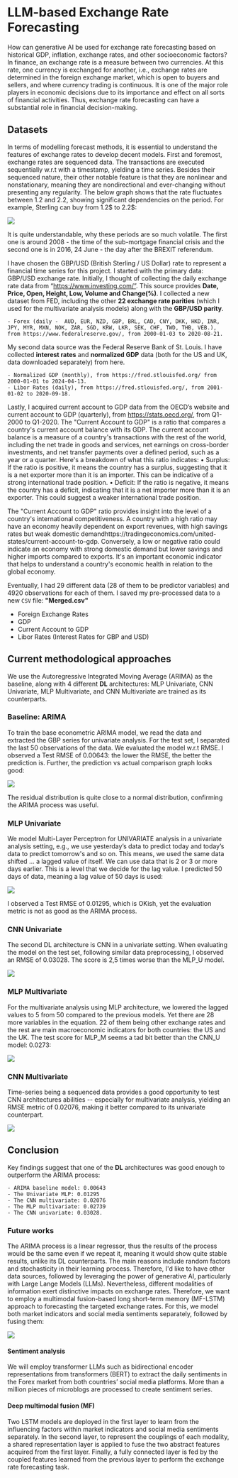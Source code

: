 # LLM-based Exchange Rate Forecasting
How can generative AI be used for exchange rate forecasting based on historical GDP, inflation, exchange rates, and other socioeconomic factors? In finance, an exchange rate is a measure between two currencies. At this rate, one currency is exchanged for another, i.e., exchange rates are determined in the foreign exchange market, which is open to buyers and sellers, and where currency trading is continuous. It is one of the major role players in economic decisions due to its importance and effect on all sorts of financial activities. Thus, exchange rate forecasting can have a substantial role in financial decision-making. 

## Datasets
In terms of modelling forecast methods, it is essential to understand the features of exchange rates to develop decent models. First and foremost, exchange rates are sequenced data. The transactions are executed sequentially w.r.t with a timestamp, yielding a time series. Besides their sequenced nature, their other notable feature is that they are nonlinear and nonstationary, meaning they are nondirectional and ever-changing without presenting any regularity. The below graph shows that the rate fluctuates between 1.2 and 2.2, showing significant dependencies on the period. For example, Sterling can buy from 1.2$ to 2.2$: 

![](images/GBP.png)

It is quite understandable, why these periods are so much volatile. The first one is around 2008 - the time of the sub-mortgage financial crisis and the second one is in 2016, 24 June - the day after the BREXIT referendum. 

I have chosen the GBP/USD (British Sterling / US Dollar) rate to represent a financial time series for this project. I started with the primary data: GBP/USD exchange rate. Initially, I thought of collecting the daily exchange rate data from “https://www.investing.com/”. This source provides **Date, Price, Open, Height, Low, Volume and Change(%)**. I collected a new dataset from FED, including the other **22 exchange rate parities** (which I used for the multivariate analysis models) along with the **GBP/USD parity**.

    - Forex (daily -  AUD, EUR, NZD, GBP, BRL, CAD, CNY, DKK, HKD, INR, JPY, MYR, MXN, NOK, ZAR, SGD, KRW, LKR, SEK, CHF, TWD, THB, VEB.), from https://www.federalreserve.gov/, from 2000-01-03 to 2020-08-21.

My second data source was the Federal Reserve Bank of St. Louis. I have collected **interest rates** and **normalized GDP** data (both for the US and UK, data downloaded separately) from here. 
    
    - Normalized GDP (monthly), from https://fred.stlouisfed.org/ from 2000-01-01 to 2024-04-13.     
    - Libor Rates (daily), from https://fred.stlouisfed.org/, from 2001-01-02 to 2020-09-18.

Lastly, I acquired current account to GDP data from the OECD’s website and current account to GDP (quarterly), from https://stats.oecd.org/, from Q1-2000 to Q1-2020. The "Current Account to GDP" is a ratio that compares a country's current account balance with its GDP. The current account balance is a measure of a country's transactions with the rest of the world, including the net trade in goods and services, net earnings on cross-border investments, and net transfer payments over a defined period, such as a year or a quarter. Here's a breakdown of what this ratio indicates:
        •  Surplus: If the ratio is positive, it means the country has a surplus, suggesting that it is a net exporter more than it is an importer. This can be indicative of a strong international trade position.
        •  Deficit: If the ratio is negative, it means the country has a deficit, indicating that it is a net importer more than it is an exporter. This could suggest a weaker international trade position.

The "Current Account to GDP" ratio provides insight into the level of a country's international competitiveness. A country with a high ratio may have an economy heavily dependent on export revenues, with high savings rates but weak domestic demandhttps://tradingeconomics.com/united-states/current-account-to-gdp. Conversely, a low or negative ratio could indicate an economy with strong domestic demand but lower savings and higher imports compared to exports. It's an important economic indicator that helps to understand a country's economic health in relation to the global economy.

Eventually, I had 29 different data (28 of them to be predictor variables) and 4920 observations for each of them. I saved my pre-processed data to a new `CSV` file: **"Merged.csv"**

  - Foreign Exchange Rates
  - GDP
  - Current Account to GDP
  - Libor Rates (Interest Rates for GBP and USD)

## Current methodological approaches 
We use the Autoregressive Integrated Moving Average (ARIMA) as the baseline, along with 4 different **DL** architectures: MLP Univariate, CNN Univariate, MLP Multivariate, and CNN Multivariate are trained as its counterparts.  

### Baseline: ARIMA
To train the base econometric ARIMA model, we read the data and extracted the GBP series for univariate analysis. For the test set, I separated the last 50 observations of the data. We evaluated the model w.r.t RMSE. I observed a Test RMSE of 0.00643: the lower the RMSE, the better the prediction is. Further, the prediction vs actual comparison graph looks good:

![](images/ARIMA.png)

The residual distribution is quite close to a normal distribution, confirming the ARIMA process was useful. 

### MLP Univariate
We model Multi-Layer Perceptron for UNIVARIATE analysis in a univariate analysis setting, e.g., we use yesterday’s data to predict today and today’s data to predict tomorrow's and so on. This means, we used the same data shifted … a lagged value of itself. We can use data that is 2 or 3 or more days earlier. This is a level that we decide for the lag value. I predicted 50 days of data, meaning a lag value of 50 days is used: 

![](images/MLP_U.png)

I observed a Test RMSE of 0.01295, which is OKish, yet the evaluation metric is not as good as the ARIMA process.

### CNN Univariate
The second DL architecture is CNN in a univariate setting. When evaluating the model on the test set, following similar data preprocessing, I observed an RMSE of 0.03028. The score is 2,5 times worse than the MLP_U model.

![](images/CNN_U.png)

### MLP Multivariate
For the multivariate analysis using MLP architecture, we lowered the lagged values to 5 from 50 compared to the previous models. Yet there are 28 more variables in the equation. 22 of them being other exchange rates and the rest are main macroeconomic indicators for both countries: the US and the UK. The test score for MLP_M seems a tad bit better than the CNN_U model: 0.0273: 

![](images/MLP_M.png)

### CNN Multivariate
Time-series being a sequenced data provides a good opportunity to test CNN architectures abilities -- especially for multivariate analysis, yielding an RMSE metric of 0.02076, making it better compared to its univariate counterpart.  

![](images/CNN_M.png)

## Conclusion
Key findings suggest that one of the **DL** architectures was good enough to outperform the ARIMA process: 

    - ARIMA baseline model: 0.00643
    - The Univariate MLP: 0.01295 
    - The CNN multivariate: 0.02076 
    - The MLP multivariate: 0.02739
    - The CNN univariate: 0.03028. 

### Future works
The ARIMA process is a linear regressor, thus the results of the process would be the same even if we repeat it, meaning it would show quite stable results, unlike its DL counterparts. The main reasons include random factors and stochasticity in their learning process. Therefore, I'd like to have other data sources, followed by leveraging the power of generative AI, particularly with Large Lange Models (LLMs). Nevertheless, different modalities of information exert distinctive impacts on exchange rates. Therefore, we want to employ a multimodal fusion-based long short-term memory (MF-LSTM) approach to forecasting the targeted exchange rates. For this, we model both market indicators and social media sentiments separately, followed by fusing them: 

![](images/wf.png)

#### Sentiment analysis 
We will employ transformer LLMs such as bidirectional encoder representations from transformers (BERT) to extract the daily sentiments in the Forex market from both countries’ social media platforms. More than a million pieces of microblogs are processed to create sentiment series.

#### Deep multimodal fusion (MF) 
Two LSTM models are deployed in the first layer to learn from the influencing factors within market indicators and social media sentiments separately. In the second layer, to represent the couplings of each modality, a shared representation layer is applied to fuse the two abstract features acquired from the first layer. Finally, a fully connected layer is fed by the coupled features learned from the previous layer to perform the exchange rate forecasting task.
